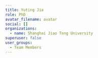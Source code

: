 ```yaml
---
title: Yuting Jia
role: PhD
avatar_filename: avatar
social: []
organizations:
  - name: Shanghai Jiao Tong University
superuser: false
user_groups:
  - Team Members
---
```

